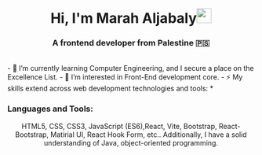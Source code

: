 # <h1 align="center">Hi, I'm Marah Aljabaly<img width="30px" src="https://raw.githubusercontent.com/iampavangandhi/iampavangandhi/master/gifs/Hi.gif"></h1>
<h3 align="center">A frontend developer from Palestine 🇵🇸</h3>
<br/>
- 👀 I’m currently learning Computer Engineering, and I secure a place on the Excellence List.
- 🌱 I’m interested in Front-End development core.
- ⚡ My skills extend across web development technologies and tools:
* <h3 align="left">Languages and Tools:</h3>
<p align="center">
  HTML5, CSS, CSS3, JavaScript (ES6),React, Vite, Bootstrap, React-Bootstrap, Matirial UI, React Hook Form, etc.. Additionally, I have a solid understanding of Java, object-oriented programming.
 </p>

